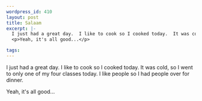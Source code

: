 ```yaml
--- 
wordpress_id: 410
layout: post
title: Salaam
excerpt: |-
  I just had a great day.  I like to cook so I cooked today.  It was cold, so I went to only one of my four classes today.  I like people so I had people over for dinner.
  <p>Yeah, it's all good...</p>

tags: 
---
```


I just had a great day.  I like to cook so I cooked today.  It was cold, so I went to only one of my four classes today.  I like people so I had people over for dinner.
<p>Yeah, it's all good...</p>
